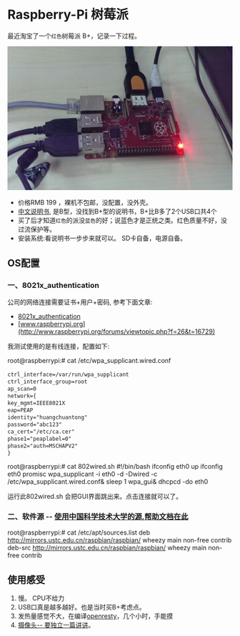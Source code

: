Raspberry-Pi 树莓派
============

最近淘宝了一个`红色`树莓派 B+，记录一下过程。

![红色树莓派B+](Pi.png )

- 价格RMB 199 ，裸机不包邮，没配置，没外壳。
- [中文说明书](Raspberry_Pi_B.pdf), 是B型，没找到B+型的说明书，B+比B多了2个USB口共4个
- 买了后才知道`红色`的派没`蓝色`的好；说蓝色才是正统之类。红色质量不好，没过流保护等。
- 安装系统:看说明书一步步来就可以。 SD卡自备，电源自备。


OS配置
-----

### 一、8021x_authentication
公司的网络连接需要证书+用户+密码, 参考下面文章:  

- [8021x_authentication](http://www.nowiressecurity.com/articles/configure_8021x_authentication_in_linux.htm)
- [www.raspberrypi.org](http://www.raspberrypi.org/forums/viewtopic.php?f=26&t=16729)

我测试使用的是有线连接，配置如下:

root@raspberrypi:# cat /etc/wpa_supplicant.wired.conf 

    ctrl_interface=/var/run/wpa_supplicant
    ctrl_interface_group=root
    ap_scan=0
    network={
    key_mgmt=IEEE8021X
    eap=PEAP
    identity="huangchuantong"
    password="abc123"
    ca_cert="/etc/ca.cer"
    phase1="peaplabel=0"
    phase2="auth=MSCHAPV2"
    }
    
root@raspberrypi:# cat 802wired.sh 
    #!/bin/bash
    ifconfig eth0 up
    ifconfig eth0 promisc
    wpa_supplicant -i eth0 -d -Dwired -c /etc/wpa_supplicant.wired.conf&
    sleep 1
    wpa_gui&
    dhcpcd -do eth0
    
运行此802wired.sh 会把GUI界面跳出来。点击连接就可以了。

### 二、软件源 --  [使用中国科学技术大学的源,帮助文档在此](https://lug.ustc.edu.cn/wiki/mirrors/help/raspbian)

root@raspberrypi:# cat /etc/apt/sources.list
    deb http://mirrors.ustc.edu.cn/raspbian/raspbian/ wheezy main non-free contrib
    deb-src http://mirrors.ustc.edu.cn/raspbian/raspbian/ wheezy main non-free contrib
    
使用感受
-----
1. 慢。 CPU不给力
2. USB口真是越多越好。也是当时买B+考虑点。
3. 发热量感觉不大，在编译[openresty](http://openresty.org/)，几个小时，手能摸
4. [摄像头-- 要独立一篇讲讲](Pi-WebCamare.md)。
